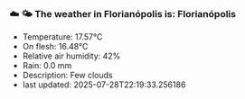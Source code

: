 ### ☁️ 🌤️  The weather in Florianópolis is: Florianópolis

- Temperature: 17.57°C
- On flesh: 16.48°C
- Relative air humidity: 42%
- Rain: 0.0 mm
- Description: Few clouds
- last updated: 2025-07-28T22:19:33.256186
